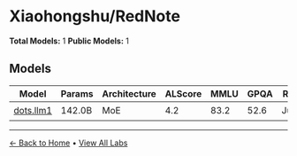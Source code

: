 # Xiaohongshu/RedNote

**Total Models:** 1
**Public Models:** 1

## Models

| Model | Params | Architecture | ALScore | MMLU | GPQA | Released | Status |
|-------|--------|--------------|---------|------|------|----------|--------|
| [dots.llm1](../models/xiaohongshurednote/dotsllm1.md) | 142.0B | MoE | 4.2 | 83.2 | 52.6 | Jun/2025 | 🟢 |

---

[← Back to Home](../README.md) • [View All Labs](../labs/)
